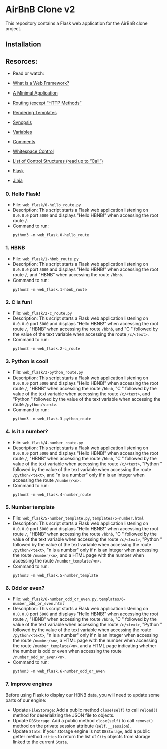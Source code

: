 # AirBnB Clone v2

This repository contains a Flask web application for the AirBnB clone project.

## Installation

## Resorces:
- Read or watch:

- [What is a Web Framework?](https://intelegain-technologies.medium.com/what-are-web-frameworks-and-why-you-need-them-c4e8806bd0fb)
- [A Minimal Application](https://flask.palletsprojects.com/en/2.3.x/quickstart/#a-minimal-application)
- [Routing (except “HTTP Methods”](https://flask.palletsprojects.com/en/2.3.x/quickstart/#routing)
- [Rendering Templates](https://flask.palletsprojects.com/en/2.3.x/quickstart/#rendering-templates)
- [Synopsis](https://jinja.palletsprojects.com/en/2.9.x/templates/#synopsis)
- [Variables](https://jinja.palletsprojects.com/en/2.9.x/templates/#variables)
- [Comments](https://jinja.palletsprojects.com/en/2.9.x/templates/#comments)
- [Whitespace Control](https://jinja.palletsprojects.com/en/2.9.x/templates/#whitespace-control)
- [List of Control Structures (read up to “Call”)](https://jinja.palletsprojects.com/en/2.9.x/templates/#list-of-control-structures)
- [Flask](https://palletsprojects.com/p/flask/)
- [Jinja](https://jinja.palletsprojects.com/en/2.9.x/templates/)

### 0. Hello Flask!

- File: `web_flask/0-hello_route.py`
- Description: This script starts a Flask web application listening on `0.0.0.0` port `5000` and displays "Hello HBNB!" when accessing the root route `/`.
- Command to run:
  ```
  python3 -m web_flask.0-hello_route
  ```

### 1. HBNB

- File: `web_flask/1-hbnb_route.py`
- Description: This script starts a Flask web application listening on `0.0.0.0` port `5000` and displays "Hello HBNB!" when accessing the root route `/`, and "HBNB" when accessing the route `/hbnb`.
- Command to run:
  ```
  python3 -m web_flask.1-hbnb_route
  ```

### 2. C is fun!

- File: `web_flask/2-c_route.py`
- Description: This script starts a Flask web application listening on `0.0.0.0` port `5000` and displays "Hello HBNB!" when accessing the root route `/`, "HBNB" when accessing the route `/hbnb`, and "C " followed by the value of the text variable when accessing the route `/c/<text>`.
- Command to run:
  ```
  python3 -m web_flask.2-c_route
  ```

### 3. Python is cool!

- File: `web_flask/3-python_route.py`
- Description: This script starts a Flask web application listening on `0.0.0.0` port `5000` and displays "Hello HBNB!" when accessing the root route `/`, "HBNB" when accessing the route `/hbnb`, "C " followed by the value of the text variable when accessing the route `/c/<text>`, and "Python " followed by the value of the text variable when accessing the route `/python/<text>`.
- Command to run:
  ```
  python3 -m web_flask.3-python_route
  ```

### 4. Is it a number?

- File: `web_flask/4-number_route.py`
- Description: This script starts a Flask web application listening on `0.0.0.0` port `5000` and displays "Hello HBNB!" when accessing the root route `/`, "HBNB" when accessing the route `/hbnb`, "C " followed by the value of the text variable when accessing the route `/c/<text>`, "Python " followed by the value of the text variable when accessing the route `/python/<text>`, and "n is a number" only if n is an integer when accessing the route `/number/<n>`.
- Command to run:
  ```
  python3 -m web_flask.4-number_route
  ```

### 5. Number template

- File: `web_flask/5-number_template.py`, `templates/5-number.html`
- Description: This script starts a Flask web application listening on `0.0.0.0` port `5000` and displays "Hello HBNB!" when accessing the root route `/`, "HBNB" when accessing the route `/hbnb`, "C " followed by the value of the text variable when accessing the route `/c/<text>`, "Python " followed by the value of the text variable when accessing the route `/python/<text>`, "n is a number" only if n is an integer when accessing the route `/number/<n>`, and a HTML page with the number when accessing the route `/number_template/<n>`.
- Command to run:
  ```
  python3 -m web_flask.5-number_template
  ```

### 6. Odd or even?

- File: `web_flask/6-number_odd_or_even.py`, `templates/6-number_odd_or_even.html`
- Description: This script starts a Flask web application listening on `0.0.0.0` port `5000` and displays "Hello HBNB!" when accessing the root route `/`, "HBNB" when accessing the route `/hbnb`, "C " followed by the value of the text variable when accessing the route `/c/<text>`, "Python " followed by the value of the text variable when accessing the route `/python/<text>`, "n is a number" only if n is an integer when accessing the route `/number/<n>`, a HTML page with the number when accessing the route `/number_template/<n>`, and a HTML page indicating whether the number is odd or even when accessing the route `/number_odd_or_even/<n>`.
- Command to run:
  ```
  python3 -m web_flask.6-number_odd_or_even
  ```

### 7. Improve engines

Before using Flask to display our HBNB data, you will need to update some parts of our engine:
- Update `FileStorage`: Add a public method `close(self)` to call `reload()` method for deserializing the JSON file to objects.
- Update `DBStorage`: Add a public method `close(self)` to call `remove()` method on the private session attribute (`self.__session`).
- Update `State`: If your storage engine is not `DBStorage`, add a public getter method `cities` to return the list of `City` objects from storage linked to the current `State`.

